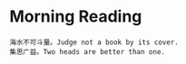 
Morning Reading
====

```
海水不可斗量。Judge not a book by its cover.
集思广益。Two heads are better than one.

```